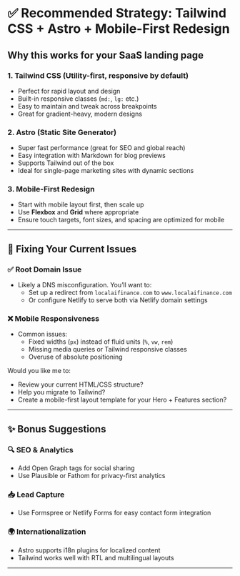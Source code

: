 # ✅ **Recommended Strategy: Tailwind CSS + Astro + Mobile-First Redesign**

## Why this works for your SaaS landing page

### **1. Tailwind CSS (Utility-first, responsive by default)**

- Perfect for rapid layout and design
- Built-in responsive classes (`md:`, `lg:` etc.)
- Easy to maintain and tweak across breakpoints
- Great for gradient-heavy, modern designs

### **2. Astro (Static Site Generator)**

- Super fast performance (great for SEO and global reach)
- Easy integration with Markdown for blog previews
- Supports Tailwind out of the box
- Ideal for single-page marketing sites with dynamic sections

### **3. Mobile-First Redesign**

- Start with mobile layout first, then scale up
- Use **Flexbox** and **Grid** where appropriate
- Ensure touch targets, font sizes, and spacing are optimized for mobile

---

## 🔧 Fixing Your Current Issues

### ✅ **Root Domain Issue**

- Likely a DNS misconfiguration. You’ll want to:
  - Set up a redirect from `localaifinance.com` to `www.localaifinance.com`
  - Or configure Netlify to serve both via Netlify domain settings

### ❌ **Mobile Responsiveness**

- Common issues:
  - Fixed widths (`px`) instead of fluid units (`%`, `vw`, `rem`)
  - Missing media queries or Tailwind responsive classes
  - Overuse of absolute positioning

Would you like me to:

- Review your current HTML/CSS structure?
- Help you migrate to Tailwind?
- Create a mobile-first layout template for your Hero + Features section?

---

## ✨ Bonus Suggestions

### 🔍 SEO & Analytics

- Add Open Graph tags for social sharing
- Use Plausible or Fathom for privacy-first analytics

### 📥 Lead Capture

- Use Formspree or Netlify Forms for easy contact form integration

### 🌍 Internationalization

- Astro supports i18n plugins for localized content
- Tailwind works well with RTL and multilingual layouts

---
